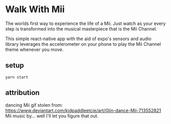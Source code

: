 # Walk With Mii
The worlds first way to experience the life of a Mii. Just watch as your every step is transformed into the musical masterpiece that is the Mii Channel.

This simple react-native app with the aid of expo's sensors and audio library leverages the accelerometer on your phone to play the Mii Channel theme whenever you move.
## setup
`yarn start`

## attribution
dancing Mii gif stolen from: https://www.deviantart.com/kidpaddleetcie/art/Glin-dance-Mii-713552821
Mii music by... well I'll let you figure that out.